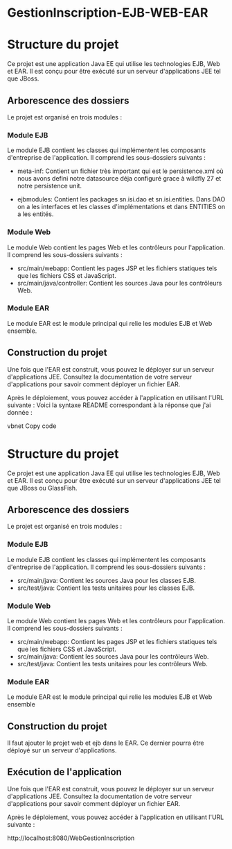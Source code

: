 # GestionInscription-EJB-WEB-EAR
# Structure du projet

Ce projet est une application Java EE qui utilise les technologies EJB, Web et EAR. Il est conçu pour être exécuté sur un serveur d'applications JEE tel que JBoss.
## Arborescence des dossiers

Le projet est organisé en trois modules :

### Module EJB

Le module EJB contient les classes qui implémentent les composants d'entreprise de l'application. Il comprend les sous-dossiers suivants :

- meta-inf: Contient un fichier très important qui est le persistence.xml où nous avons defini notre datasource déja configuré grace à wildfly 27 et notre persistence unit.

- ejbmodules: Contient les packages sn.isi.dao et sn.isi.entities.
Dans DAO on a les interfaces et les classes d'implémentations et dans ENTITIES on a les entités.

### Module Web

Le module Web contient les pages Web et les contrôleurs pour l'application. Il comprend les sous-dossiers suivants :

- src/main/webapp: Contient les pages JSP et les fichiers statiques tels que les fichiers CSS et JavaScript.
- src/main/java/controller: Contient les sources Java pour les contrôleurs Web.

### Module EAR

Le module EAR est le module principal qui relie les modules EJB et Web ensemble.


## Construction du projet
Une fois que l'EAR est construit, vous pouvez le déployer sur un serveur d'applications JEE. Consultez la documentation de votre serveur d'applications pour savoir comment déployer un fichier EAR.

Après le déploiement, vous pouvez accéder à l'application en utilisant l'URL suivante : Voici la syntaxe README correspondant à la réponse que j'ai donnée :

vbnet
Copy code
# Structure du projet

Ce projet est une application Java EE qui utilise les technologies EJB, Web et EAR. Il est conçu pour être exécuté sur un serveur d'applications JEE tel que JBoss ou GlassFish.

## Arborescence des dossiers

Le projet est organisé en trois modules :

### Module EJB

Le module EJB contient les classes qui implémentent les composants d'entreprise de l'application. Il comprend les sous-dossiers suivants :

- src/main/java: Contient les sources Java pour les classes EJB.
- src/test/java: Contient les tests unitaires pour les classes EJB.

### Module Web

Le module Web contient les pages Web et les contrôleurs pour l'application. Il comprend les sous-dossiers suivants :

- src/main/webapp: Contient les pages JSP et les fichiers statiques tels que les fichiers CSS et JavaScript.
- src/main/java: Contient les sources Java pour les contrôleurs Web.
- src/test/java: Contient les tests unitaires pour les contrôleurs Web.

### Module EAR

Le module EAR est le module principal qui relie les modules EJB et Web ensemble

## Construction du projet

Il faut ajouter le projet web et ejb dans le EAR. Ce dernier pourra être déployé sur un serveur d'applications.

## Exécution de l'application

Une fois que l'EAR est construit, vous pouvez le déployer sur un serveur d'applications JEE. Consultez la documentation de votre serveur d'applications pour savoir comment déployer un fichier EAR.

Après le déploiement, vous pouvez accéder à l'application en utilisant l'URL suivante :

http://localhost:8080/WebGestionInscription


